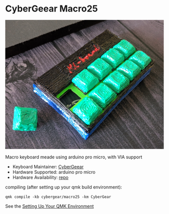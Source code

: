 # CyberGeear Macro25

![image](https://github.com/CyberGear/mk-macro-01/raw/master/images/result-preview.jpg)

Macro keyboard meade using arduino pro micro, with VIA support

* Keyboard Maintainer: [CyberGeear](https://github.com/CyberGear)
* Hardware Supported: arduino pro micro
* Hardware Availability: [repo](https://github.com/CyberGear/mk-macro-01)

compiling (after setting up your qmk build environment):

    qmk compile -kb cybergear/macro25 -km CyberGear

See the [Setting Up Your QMK Environment](https://docs.qmk.fm/#/newbs_getting_started)